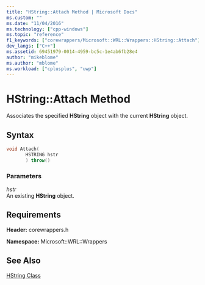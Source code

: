 ```yaml
---
title: "HString::Attach Method | Microsoft Docs"
ms.custom: ""
ms.date: "11/04/2016"
ms.technology: ["cpp-windows"]
ms.topic: "reference"
f1_keywords: ["corewrappers/Microsoft::WRL::Wrappers::HString::Attach"]
dev_langs: ["C++"]
ms.assetid: 69451979-0014-4959-bc5c-1e4ab6fb28e4
author: "mikeblome"
ms.author: "mblome"
ms.workload: ["cplusplus", "uwp"]
---
```

# HString::Attach Method

Associates the specified **HString** object with the current **HString** object.

## Syntax

```cpp
void Attach(
       HSTRING hstr
       ) throw()  
```

### Parameters

*hstr*  
An existing **HString** object.

## Requirements

**Header:** corewrappers.h

**Namespace:** Microsoft::WRL::Wrappers

## See Also

[HString Class](../windows/hstring-class.md)